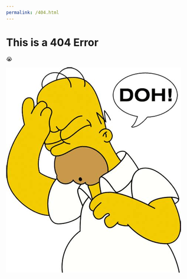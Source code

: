 ```yaml
---
permalink: /404.html
---
```


# This is a 404 Error

:sob:

![Homer Simpson](./images/homer_doh.jpg "Homer says Doh!")
